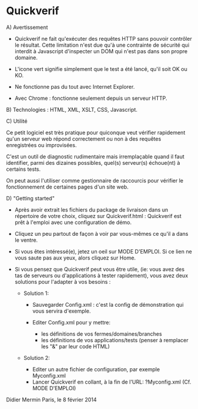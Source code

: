Quickverif
==========

A) Avertissement

   - Quickverif ne fait qu'exécuter des requêtes HTTP sans pouvoir contrôler le résultat.
     Cette limitation n'est due qu'à une contrainte de sécurité qui interdit à 
     Javascript d'inspecter un DOM qui n'est pas dans son propre domaine.

   - L'icone vert signifie simplement que le test a été lancé, qu'il soit OK ou KO.

   - Ne fonctionne pas du tout avec Internet Explorer.

   - Avec Chrome : fonctionne seulement depuis un serveur HTTP.
   
B) Technologies : HTML, XML, XSLT, CSS, Javascript.

C) Utilité

   Ce petit logiciel est très pratique pour quiconque veut vérifier rapidement qu'un serveur
   web répond correctement ou non à des requêtes enregistrées ou improvisées.
          
   C'est un outil de diagnostic rudimentaire mais irremplaçable quand il faut identifier,
   parmi des dizaines possibles, quel(s) serveur(s) échoue(nt) à certains tests.

   On peut aussi l'utiliser comme gestionnaire de raccourcis pour vérifier le fonctionnement
   de certaines pages d'un site web.
   
D) "Getting started"

   - Après avoir extrait les fichiers du package de livraison dans un répertoire de votre choix,
     cliquez sur Quickverif.html : Quickverif est prêt à l'emploi avec une configuration de démo.

   - Cliquez un peu partout de façon à voir par vous-mêmes ce qu'il a dans le ventre.
   
   - Si vous êtes intéressé(e), jetez un oeil sur MODE D'EMPLOI. Si ce lien ne vous saute
     pas aux yeux, alors cliquez sur Home.

   - Si vous pensez que Quickverif peut vous être utile, (ie: vous avez des tas de serveurs
     ou d'applications à tester rapidement), vous avez deux solutions pour l'adapter à vos besoins :
   
     - Solution 1:
   
       - Sauvegarder Config.xml : c'est la config de démonstration qui vous servira d'exemple.
       - Editer Config.xml pour y mettre:

         - les définitions de vos fermes/domaines/branches
         - les définitions de vos applications/tests (penser à remplacer les "&" par leur code HTML)

     - Solution 2:
   
       - Editer un autre fichier de configuration, par exemple Myconfig.xml
       - Lancer Quickverif en collant, à la fin de l'URL: ?Myconfig.xml (Cf. MODE D'EMPLOI)

Didier Mermin
Paris, le 8 février 2014
